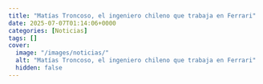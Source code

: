 ```yaml
---
title: "Matías Troncoso, el ingeniero chileno que trabaja en Ferrari"
date: 2025-07-07T01:14:06+0000
categories: [Noticias]
tags: []
cover:
  image: "/images/noticias/"
  alt: "Matías Troncoso, el ingeniero chileno que trabaja en Ferrari"
  hidden: false
---
```



